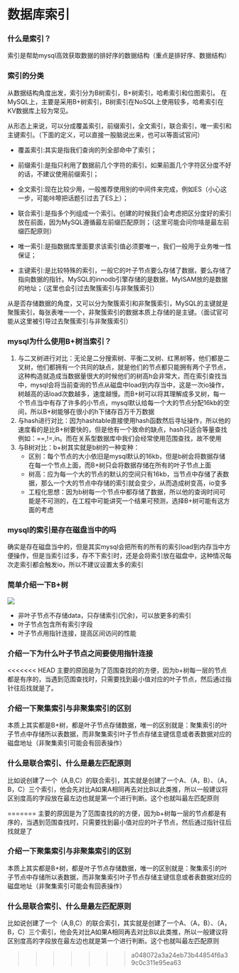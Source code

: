 # 数据库索引
### 什么是索引？

索引是帮助mysql高效获取数据的排好序的数据结构（重点是排好序、数据结构）

### 索引的分类

从数据结构角度出发，索引分为B树索引，B+树索引，哈希索引和位图索引。 在MySQL上，主要是采用B+树索引，B树索引在NoSQL上使用较多，哈希索引在KV数据库上较为常见。

从形态上来说，可以分成覆盖索引，前缀索引，全文索引，联合索引，唯一索引和主键索引。（下面的定义，可以直接一股脑说出来，也可以等面试官问）

* 覆盖索引:其实是指我们查询的列全部命中了索引；

* 前缀索引:是指只利用了数据前几个字符的索引，如果前面几个字符区分度不好的话，不建议使用前缀索引；

* 全文索引:现在比较少用，一般推荐使用别的中间件来完成，例如ES（小心这一步，可能咔嚓把话题引过去了ES上）；

* 联合索引:是指多个列组成一个索引。创建的时候我们会考虑把区分度好的索引放在前面，因为MySQL遵循最左前缀匹配原则；（这里可能会问你啥是最左前缀匹配原则）

* 唯一索引:是指数据库里面要求该索引值必须要唯一，我们一般用于业务唯一性保证；

* 主键索引:是比较特殊的索引，一般它的叶子节点要么存储了数据，要么存储了指向数据的指针。MySQL的innodb引擎存储的是数据，MyISAM放的是数据的地址；（这里也会引过去聚簇索引与非聚簇索引）

从是否存储数据的角度，又可以分为聚簇索引和非聚簇索引，MySQL的主键就是聚簇索引，每张表唯一一个，非聚簇索引的数据本质上存储的是主键。（面试官可能从这里被引导过去聚簇索引与非聚簇索引）

### mysql为什么使用B+树当索引？

1. 与二叉树进行对比：无论是二分搜索树、平衡二叉树、红黑树等，他们都是二叉树，他们都拥有一个共同的缺点，就是他们的节点都只能拥有两个子节点，这种构造就造成当数据量很大的时候他们的树高h会非常大，而在索引查找当中，mysql会将当前查询的节点从磁盘中load到内存当中，这是一次io操作，树越高的话load次数越多，速度越慢。而B+树可以将其理解成多叉树，每一个节点当中有存了许多的小节点，mysql默认给每一个大的节点分配16kb的空间，所以B+树能够在很小的h下储存百万千万数据
2. 与hash进行对比：因为hashtable直接使用hash函数然后寻址操作，所以他的速度看的是比B+树要快的，但是他有一个致命的缺点，hash只适合等量查找例如：==,!=,in。而在关系型数据库中我们会经常使用范围查找，故不使用
3. 与B树对比：b+树其实就是b树的一种变种：
   *  区别：每个节点的大小依旧是mysql默认的16kb，但是b树会将数据存储在每一个节点上面，而B+树只会将数据存储在所有的叶子节点上面
   *  树高：应为每一个大的节点的默认的空间只有16kb，当节点中存储了表数据，那么一个大的节点中存储的索引就会变少，从而造成树变高，io变多
   *  工程化思想：因为b树每一个节点中都存储了数据，所以他的查询时间可能是不可测的，在工程中可能讲究一个结果可预测，选择B+树可能有这方面的考虑

### mysql的索引是存在磁盘当中的吗

确实是存在磁盘当中的，但是其实mysql会把所有的所有的索引load到内存当中方便操作，但是当索引过多，存不下索引时，还是会将索引放在磁盘中，这种情况每次走索引都会触发io，所以不建议设置太多的索引

### 简单介绍一下B+树

![](https://gitee.com/coderth/blogimage/raw/master/img/20210419085150.png)

* 非叶子节点不存储data，只存储索引(冗余)，可以放更多的索引
* 叶子节点包含所有索引字段
* 叶子节点用指针连接，提高区间访问的性能

### 介绍一下为什么叶子节点之间要使用指针连接

<<<<<<< HEAD
主要的原因是为了范围查找的的方便，因为b+树每一层的节点都是有序的，当遇到范围查找时，只需要找到最小值对应的叶子节点，然后通过指针往后找就是了。

### 介绍一下聚集索引与非聚集索引的区别
本质上其实都是B+树，都是叶子节点存储数据，唯一的区别就是：聚集索引的叶子节点中存储所以表数据，而非聚集索引叶子节点存储主键信息或者表数据对应的磁盘地址（非聚集索引可能会有回表操作）

### 什么是联合索引、什么是最左匹配原则

比如说创建了一个（A,B,C）的联合索引，其实就是创建了一个A、（A，B）、（A，B，C）三个索引，他会先对比A如果A相同再去对比B以此类推，所以一般建议将区别度高的字段放在最左边也就是第一个进行判断。这个也就叫最左匹配原则

=======
主要的原因是为了范围查找的的方便，因为b+树每一层的节点都是有序的，当遇到范围查找时，只需要找到最小值对应的叶子节点，然后通过指针往后找就是了



### 介绍一下聚集索引与非聚集索引的区别

本质上其实都是B+树，都是叶子节点存储数据，唯一的区别就是：聚集索引的叶子节点中存储所以表数据，而非聚集索引叶子节点存储主键信息或者表数据对应的磁盘地址（非聚集索引可能会有回表操作）



### 什么是联合索引、什么是最左匹配原则

比如说创建了一个（A,B,C）的联合索引，其实就是创建了一个A、（A，B）、（A，B，C）三个索引，他会先对比A如果A相同再去对比B以此类推，所以一般建议将区别度高的字段放在最左边也就是第一个进行判断。这个也就叫最左匹配原则
>>>>>>> a048072a3a24eb73b44854f6a39c0c311e95ea63
